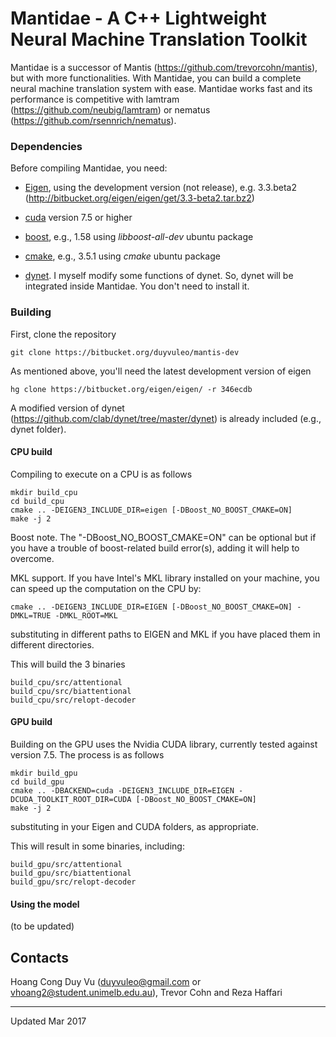 # Mantidae - A C++ Lightweight Neural Machine Translation Toolkit

Mantidae is a successor of Mantis (https://github.com/trevorcohn/mantis), but with more functionalities. With Mantidae, you can build a complete neural machine translation system with ease. Mantidae works fast and its performance is competitive with lamtram (https://github.com/neubig/lamtram) or nematus (https://github.com/rsennrich/nematus). 

### Dependencies

Before compiling Mantidae, you need:

 * [Eigen](https://bitbucket.org/eigen/eigen), using the development version (not release), e.g. 3.3.beta2 (http://bitbucket.org/eigen/eigen/get/3.3-beta2.tar.bz2)

 * [cuda](https://developer.nvidia.com/cuda-toolkit) version 7.5 or higher

 * [boost](http://www.boost.org/), e.g., 1.58 using *libboost-all-dev* ubuntu package

 * [cmake](https://cmake.org/), e.g., 3.5.1 using *cmake* ubuntu package

 * [dynet](https://github.com/clab/dynet). I myself modify some functions of dynet. So, dynet will be integrated inside Mantidae. You don't need to install it.

### Building

First, clone the repository

    git clone https://bitbucket.org/duyvuleo/mantis-dev

As mentioned above, you'll need the latest development version of eigen

    hg clone https://bitbucket.org/eigen/eigen/ -r 346ecdb

A modified version of dynet (https://github.com/clab/dynet/tree/master/dynet) is already included (e.g., dynet folder).

#### CPU build

Compiling to execute on a CPU is as follows

    mkdir build_cpu
    cd build_cpu
    cmake .. -DEIGEN3_INCLUDE_DIR=eigen [-DBoost_NO_BOOST_CMAKE=ON]
    make -j 2

Boost note. The "-DBoost_NO_BOOST_CMAKE=ON" can be optional but if you have a trouble of boost-related build error(s), adding it will help to overcome. 

MKL support. If you have Intel's MKL library installed on your machine, you can speed up the computation on the CPU by:

    cmake .. -DEIGEN3_INCLUDE_DIR=EIGEN [-DBoost_NO_BOOST_CMAKE=ON] -DMKL=TRUE -DMKL_ROOT=MKL

substituting in different paths to EIGEN and MKL if you have placed them in different directories. 

This will build the 3 binaries
    
    build_cpu/src/attentional
    build_cpu/src/biattentional
    build_cpu/src/relopt-decoder


#### GPU build

Building on the GPU uses the Nvidia CUDA library, currently tested against version 7.5.
The process is as follows

    mkdir build_gpu
    cd build_gpu
    cmake .. -DBACKEND=cuda -DEIGEN3_INCLUDE_DIR=EIGEN -DCUDA_TOOLKIT_ROOT_DIR=CUDA [-DBoost_NO_BOOST_CMAKE=ON]
    make -j 2

substituting in your Eigen and CUDA folders, as appropriate.

This will result in some binaries, including:

    build_gpu/src/attentional
    build_gpu/src/biattentional
    build_gpu/src/relopt-decoder

#### Using the model

(to be updated)

## Contacts

Hoang Cong Duy Vu (duyvuleo@gmail.com or vhoang2@student.unimelb.edu.au), Trevor Cohn and Reza Haffari 

---
Updated Mar 2017
